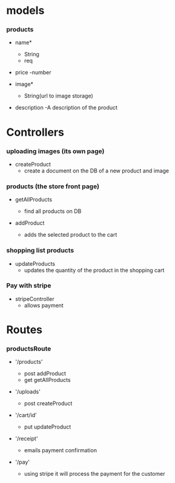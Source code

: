 # models

### products

- name*
    - String
    - req

- price
    -number

- image*
    - String(url to image storage)

- description
    -A description of the product

# Controllers

### uploading images (its own page)

- createProduct
    - create a document on the DB of a new product and image

### products (the store front page)

- getAllProducts
    - find all products on DB

- addProduct
    - adds the selected product to the cart

### shopping list products

- updateProducts
    - updates the quantity of the product in the shopping cart

### Pay with stripe

- stripeController
    - allows payment

# Routes

### productsRoute

- '/products'
    - post addProduct
    - get getAllProducts

- '/uploads'
    - post createProduct

- '/cart/id'
    - put updateProduct

- '/receipt'
    - emails payment confirmation

- '/pay'
    - using stripe it will process the payment for the customer